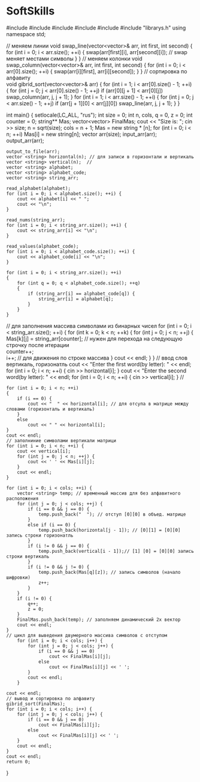 # SoftSkills
#include <iostream>
#include <bitset>
#include <fstream>
#include <string>
#include <vector>
#include "librarys.h"
using namespace std;

// меняем линии 
void swap_line(vector<vector<string>>& arr, int first, int second) {
    for (int i = 0; i < arr.size(); ++i) {
        swap(arr[first][i], arr[second][i]); // swap меняет местами символы 
    }
}
// меняем колонки 
void swap_column(vector<vector<string>>& arr, int first, int second) {
    for (int i = 0; i < arr[0].size(); ++i) {
        swap(arr[i][first], arr[i][second]);
    }
}
// сортировка по алфавиту   
void gibrid_sort(vector<vector<string>>& arr) {
    for (int i = 1; i < arr[0].size() - 1; ++i)
    {
        for (int j = 0; j < arr[0].size() - 1; ++j)
            if (arr[0][j + 1] < arr[0][j])
                swap_column(arr, j, j + 1);
    }
    for (int i = 1; i < arr.size() - 1; ++i)
    {
        for (int j = 0; j < arr.size() - 1; ++j)
            if (arr[j + 1][0] < arr[j][0])
                swap_line(arr, j, j + 1);
    }
}


int main()
{
    setlocale(LC_ALL, "rus");
    int size = 0;
    int n, cols, q = 0, z = 0;
    int counter = 0;
    string** Mas;
    vector<vector<string>> FinalMas;
    cout << "Size is: ";
    cin >> size;
    n = sqrt(size);
    cols = n + 1;
    Mas = new string * [n];
    for (int i = 0; i < n; ++i)
        Mas[i] = new string[n];
    vector <int> arr(size);
    input_arr(arr);
    output_arr(arr);

    output_to_file(arr);
    vector <string> horizontal(n); // для записи в горизонтали и вертикаль 
    vector <string> vertical(n);  // 
    vector <string> alphabet;
    vector <string> alphabet_code;
    vector <string> string_arr;

    read_alphabet(alphabet);
    for (int i = 0; i < alphabet.size(); ++i) {
        cout << alphabet[i] << " ";
        cout << "\n";                       
    }
    
    read_nums(string_arr);
    for (int i = 0; i < string_arr.size(); ++i) {
        cout << string_arr[i] << "\n";
    }

    read_values(alphabet_code);
    for (int i = 0; i < alphabet_code.size(); ++i) {
        cout << alphabet_code[i] << "\n";
    }

    for (int i = 0; i < string_arr.size(); ++i)
    {
        for (int q = 0; q < alphabet_code.size(); ++q)
        {
            if (string_arr[i] == alphabet_code[q]) {
                string_arr[i] = alphabet[q];
            }
        }
    }
// для заполнения массива символами из бинарных чисел 
    for (int i = 0; i < string_arr.size(); ++i) {
        for (int k = 0; k < n; ++k) {
            for (int j = 0; j < n; ++j) {
                Mas[k][j] = string_arr[counter]; // нужен для перехода на следующую строчку после итерации  
                counter++;                                
                i++;    // для движения по строке массива 
            }
            cout << endl;
        }
    }
    // ввод слов вертикаль, горизонатль 
    cout << "Enter the first word(by letter): " << endl;
    for (int i = 0; i < n; ++i) {
        cin >> horizontal[i];
    }
    cout << "Enter the second word(by letter): " << endl;
    for (int i = 0; i < n; ++i) {
        cin >> vertical[i];
    }
   //

    for (int i = 0; i < n; ++i)
    {
        if (i == 0) {
            cout << "  " << horizontal[i]; // для отсупа в матрице между словами (горизонталь и вертикаль)
        }
        else
            cout << " " << horizontal[i];
    }
    cout << endl;
    // заполниние символами вертикали матрици  
    for (int i = 0; i < n; ++i) {
        cout << vertical[i];
        for (int j = 0; j < n; ++j) {
            cout << ' ' << Mas[i][j];
        }
        cout << endl;
    }

    for (int i = 0; i < cols; ++i) {
        vector <string> temp; // временный массив для без алфавитного расположения 
        for (int j = 0; j < cols; ++j) {
            if (i == 0 && j == 0) {
                temp.push_back("  "); // отступ [0][0] в объед. матрице 
            }
            else if (i == 0) {
                temp.push_back(horizontal[j - 1]); // [0][1] = [0][0] запись строки горизонатль 
            }
            if (i != 0 && j == 0) {
                temp.push_back(vertical[i - 1]);// [1] [0] = [0][0] запись строки вертикаль 
            }
            if (i != 0 && j != 0) {
                temp.push_back(Mas[q][z]); // запись символов (начало шифровки)
                z++;
            }
        }
        if (i != 0) {
            q++;
            z = 0;
        }
        FinalMas.push_back(temp); // заполняем динамический 2х вектор 
        cout << endl;
    }
    // цикл для выведения двумерного массива символов с отступом 
        for (int i = 0; i < cols; i++) {
            for (int j = 0; j < cols; j++) {
                if (i == 0 && j == 0)
                    cout << FinalMas[i][j];
                else
                    cout << FinalMas[i][j] << ' ';
            }
            cout << endl;
        }

    cout << endl;
    // вывод и сортировка по алфавиту 
    gibrid_sort(FinalMas);
    for (int i = 0; i < cols; i++) {
        for (int j = 0; j < cols; j++) {
            if (i == 0 && j == 0)
                cout << FinalMas[i][j];
            else
                cout << FinalMas[i][j] << ' ';
        }
        cout << endl;
    }
    cout << endl;
    return 0;
}
